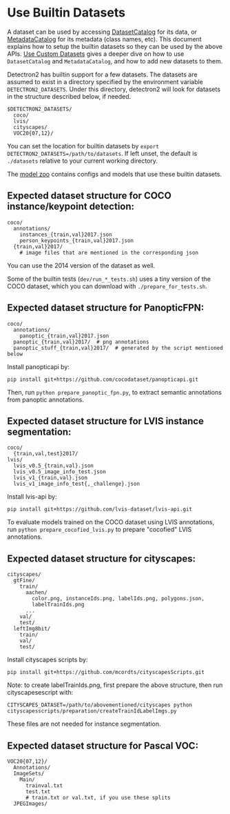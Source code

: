 # Use Builtin Datasets

A dataset can be used by accessing [DatasetCatalog](https://detectron2.readthedocs.io/modules/data.html#detectron2.data.DatasetCatalog)
for its data, or [MetadataCatalog](https://detectron2.readthedocs.io/modules/data.html#detectron2.data.MetadataCatalog) for its metadata (class names, etc).
This document explains how to setup the builtin datasets so they can be used by the above APIs.
[Use Custom Datasets](https://detectron2.readthedocs.io/tutorials/datasets.html) gives a deeper dive on how to use `DatasetCatalog` and `MetadataCatalog`,
and how to add new datasets to them.

Detectron2 has builtin support for a few datasets.
The datasets are assumed to exist in a directory specified by the environment variable
`DETECTRON2_DATASETS`.
Under this directory, detectron2 will look for datasets in the structure described below, if needed.
```
$DETECTRON2_DATASETS/
  coco/
  lvis/
  cityscapes/
  VOC20{07,12}/
```

You can set the location for builtin datasets by `export DETECTRON2_DATASETS=/path/to/datasets`.
If left unset, the default is `./datasets` relative to your current working directory.

The [model zoo](https://github.com/facebookresearch/detectron2/blob/master/MODEL_ZOO.md)
contains configs and models that use these builtin datasets.

## Expected dataset structure for COCO instance/keypoint detection:

```
coco/
  annotations/
    instances_{train,val}2017.json
    person_keypoints_{train,val}2017.json
  {train,val}2017/
    # image files that are mentioned in the corresponding json
```

You can use the 2014 version of the dataset as well.

Some of the builtin tests (`dev/run_*_tests.sh`) uses a tiny version of the COCO dataset,
which you can download with `./prepare_for_tests.sh`.

## Expected dataset structure for PanopticFPN:

```
coco/
  annotations/
    panoptic_{train,val}2017.json
  panoptic_{train,val}2017/  # png annotations
  panoptic_stuff_{train,val}2017/  # generated by the script mentioned below
```

Install panopticapi by:
```
pip install git+https://github.com/cocodataset/panopticapi.git
```
Then, run `python prepare_panoptic_fpn.py`, to extract semantic annotations from panoptic annotations.

## Expected dataset structure for LVIS instance segmentation:
```
coco/
  {train,val,test}2017/
lvis/
  lvis_v0.5_{train,val}.json
  lvis_v0.5_image_info_test.json
  lvis_v1_{train,val}.json
  lvis_v1_image_info_test{,_challenge}.json
```

Install lvis-api by:
```
pip install git+https://github.com/lvis-dataset/lvis-api.git
```

To evaluate models trained on the COCO dataset using LVIS annotations,
run `python prepare_cocofied_lvis.py` to prepare "cocofied" LVIS annotations.

## Expected dataset structure for cityscapes:
```
cityscapes/
  gtFine/
    train/
      aachen/
        color.png, instanceIds.png, labelIds.png, polygons.json,
        labelTrainIds.png
      ...
    val/
    test/
  leftImg8bit/
    train/
    val/
    test/
```
Install cityscapes scripts by:
```
pip install git+https://github.com/mcordts/cityscapesScripts.git
```

Note: to create labelTrainIds.png, first prepare the above structure, then run cityscapesescript with:
```
CITYSCAPES_DATASET=/path/to/abovementioned/cityscapes python cityscapesscripts/preparation/createTrainIdLabelImgs.py
```
These files are not needed for instance segmentation.

## Expected dataset structure for Pascal VOC:
```
VOC20{07,12}/
  Annotations/
  ImageSets/
    Main/
      trainval.txt
      test.txt
      # train.txt or val.txt, if you use these splits
  JPEGImages/
```
